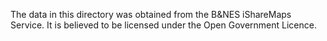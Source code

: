 The data in this directory was obtained from the B&NES iShareMaps Service. It is believed to be licensed under the Open Government Licence.
